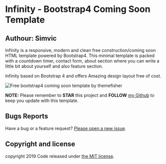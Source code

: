 # Infinity - Bootstrap4 Coming Soon Template
## Authour: Simvic

Infinity is a responsive, modern and clean free construction/coming soon HTML template powered by Bootstrap4. This minimal template is packed with a countdown timer, contact form, about section where you can write a little bit about yourself and also feature section.

Infinity based on Bootstrap 4 and offers Amazing design layout free of cost.

<img src="https://cloud.githubusercontent.com/assets/10640964/21547903/299b8ffa-ce13-11e6-9a63-f4b941313b49.jpg" alt="Free bootstrap4 coming soon template by themefisher">

**NOTE:** Please remember to **STAR** this project and **FOLLOW** [my Github](https://github.com/gameliel) to keep you update with this template.
 


## Bugs Reports

Have a bug or a feature request? [Please open a new issue](https://github.com/gameliel/infinity/issues/new).

## Copyright and license

copyright 2019 Code released under [the MIT license](https://github.com/gameliel/infinity/blob/master/license.txt).
